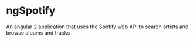 # ngSpotify
An angular 2 application that uses the Spotify web API to search artists and browse albums and tracks
